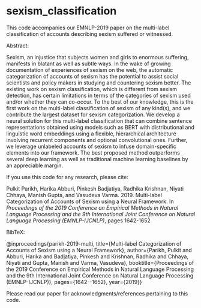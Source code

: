 # sexism_classification
This code accompanies our EMNLP-2019 paper on the multi-label classification of accounts describing sexism suffered or witnessed.

Abstract:

Sexism, an injustice that subjects women and girls to enormous suffering, manifests in blatant as well as subtle ways. In the wake of growing documentation of experiences of sexism on the web, the automatic categorization of accounts of sexism has the potential to assist social scientists and policy makers in studying and countering sexism better. The existing work on sexism classification, which is different from sexism detection, has certain limitations in terms of the categories of sexism used and/or whether they can co-occur. To the best of our knowledge, this is the first work on the multi-label classification of sexism of any kind(s), and we contribute the largest dataset for sexism categorization. We develop a neural solution for this multi-label classification that can combine sentence representations obtained using models such as BERT with distributional and linguistic word embeddings using a flexible, hierarchical architecture involving recurrent components and optional convolutional ones. Further, we leverage unlabeled accounts of sexism to infuse domain-specific elements into our framework. The best proposed method outperforms several deep learning as well as traditional machine learning baselines by an appreciable margin.

If you use this code for any research, please cite:

Pulkit Parikh, Harika Abburi, Pinkesh Badjatiya, Radhika Krishnan, Niyati Chhaya, Manish Gupta, and Vasudeva Varma. 2019. Multi-label Categorization of Accounts of Sexism using a Neural Framework. In *Proceedings of the 2019 Conference on Empirical Methods in Natural Language Processing and the 9th International Joint Conference on Natural Language Processing (EMNLP-IJCNLP)*, pages 1642-1652

BibTeX:

@inproceedings{parikh-2019-multi, title={Multi-label Categorization of Accounts of Sexism using a Neural Framework}, author={Parikh, Pulkit and Abburi, Harika and Badjatiya, Pinkesh and Krishnan, Radhika and Chhaya, Niyati and Gupta, Manish and Varma, Vasudeva}, booktitle={Proceedings of the 2019 Conference on Empirical Methods in Natural Language Processing and the 9th International Joint Conference on Natural Language Processing (EMNLP-IJCNLP)}, pages={1642--1652}, year={2019}}

Please read our paper for acknowledgments/references pertaining to this code.
